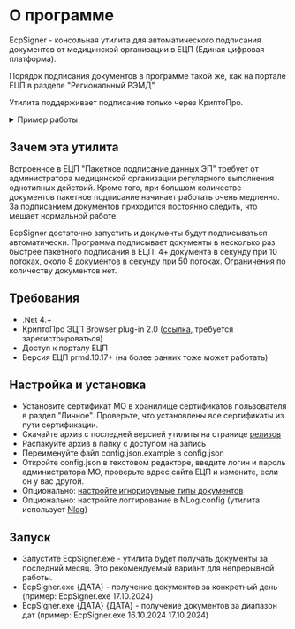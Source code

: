 ﻿# О программе
EcpSigner - консольная утилита для автоматического подписания документов от медицинской организации в ЕЦП (Единая цифровая платформа).

Порядок подписания документов в программе такой же, как на портале ЕЦП в разделе "Региональный РЭМД"

Утилита поддерживает подписание только через КриптоПро.
<details>
  <summary>Пример работы</summary>
  Запуск без параметров, задано подписание в 10 потоков:

  ![Пример работы](img/console_output.png)

  Программа взяла месяц с текущего дня, получила 402 документа, выбрала те, которые нужно подписывать, нашла у пользователя сертификат и подписала 231 документ в 10 потоков. Через минуту все действия были повторены и было подписано 2 новых документа. При подписании 2 документов были получены ошибки, в следующих попытках подписания программа их будет игнорировать.
</details>

## Зачем эта утилита
Встроенное в ЕЦП "Пакетное подписание данных ЭП" требует от администратора медицинской организации регулярного выполнения однотипных действий. Кроме того, при большом количестве документов пакетное подписание начинает работать очень медленно. За подписанием документов приходится постоянно следить, что мешает нормальной работе.

EcpSigner достаточно запустить и документы будут подписываться автоматически. Программа подписывает документы в несколько раз быстрее пакетного подписания в ЕЦП: 4+ документа в секунду при 10 потоках, около 8 документов в секунду при 50 потоках. Ограничения по количеству документов нет.

## Требования
* .Net 4.+
* КриптоПро ЭЦП Browser plug-in 2.0 ([ссылка](https://cryptopro.ru/products/cades/downloads), требуется зарегистрироваться)
* Доступ к порталу ЕЦП
* Версия ЕЦП prmd.10.17+ (на более ранних тоже может работать)

## Настройка и установка
* Установите сертификат МО в хранилище сертификатов пользователя в раздел "Личное". Проверьте, что установлены все сертификаты из пути сертификации.
* Скачайте архив с последней версией утилиты на странице [релизов](https://github.com/alkrev/EcpSigner/releases)
* Распакуйте архив в папку с доступом на запись
* Переименуйте файл config.json.example в config.json
* Откройте config.json в текстовом редакторе, введите логин и пароль администратора МО, проверьте адрес сайта ЕЦП и измените, если он у вас другой.
* Опционально: [настройте игнорируемые типы документов](https://github.com/alkrev/EcpSigner/wiki/%D0%9D%D0%B0%D1%81%D1%82%D1%80%D0%BE%D0%B9%D0%BA%D0%B0-%D0%B8%D0%B3%D0%BD%D0%BE%D1%80%D0%B8%D1%80%D1%83%D0%B5%D0%BC%D1%8B%D1%85-%D1%82%D0%B8%D0%BF%D0%BE%D0%B2-%D0%B4%D0%BE%D0%BA%D1%83%D0%BC%D0%B5%D0%BD%D1%82%D0%BE%D0%B2)
* Опционально: настройте логгирование в NLog.config (утилита использует [Nlog](https://nlog-project.org/))

## Запуск
* Запустите EcpSigner.exe - утилита будет получать документы за последний месяц. Это рекомендуемый вариант для непрерывной работы.
* EcpSigner.exe {ДАТА} - получение документов за конкретный день (пример: EcpSigner.exe 17.10.2024)
* EcpSigner.exe {ДАТА} {ДАТА} - получение документов за диапазон дат (пример: EcpSigner.exe 16.10.2024 17.10.2024)
